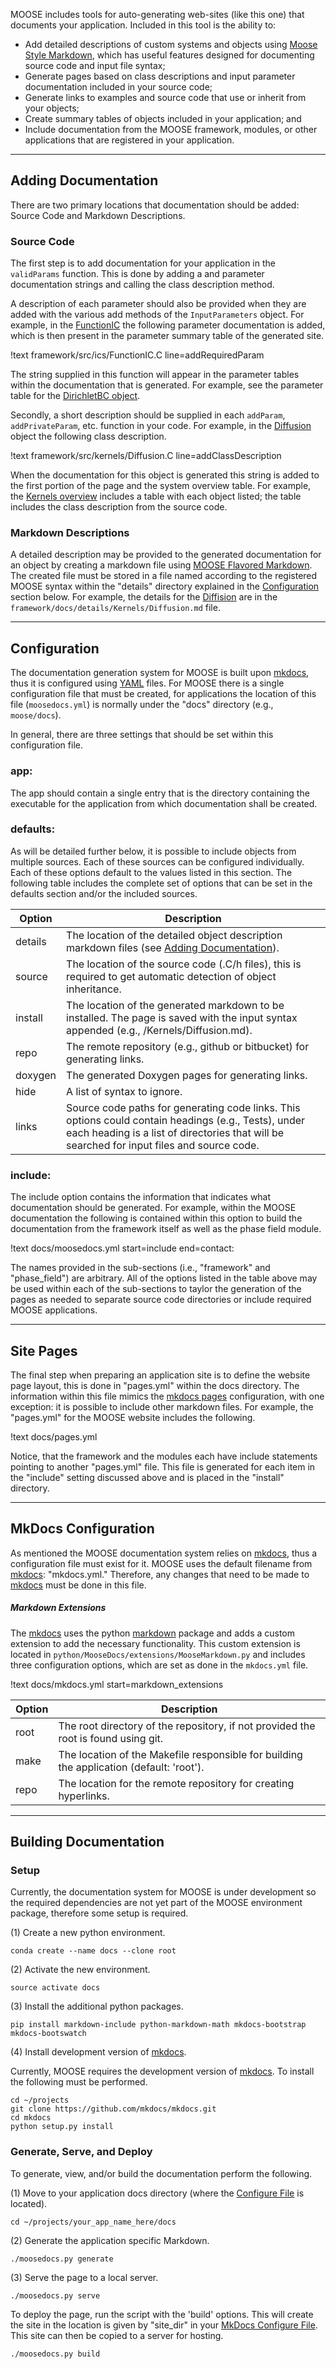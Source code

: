 <!-- content/doc_generation/Overview.md -->

[mkdocs]: www.mkdocs.org


MOOSE includes tools for auto-generating web-sites (like this one) that documents your application. Included
in this tool is the ability to:

* Add detailed descriptions of custom systems and objects using [Moose Style Markdown](moose_flavored_markdown.md),
which has useful features designed for documenting source code and input file syntax;
* Generate pages based on class descriptions and input parameter documentation included in your source code;
* Generate links to examples and source code that use or inherit from your objects;
* Create summary tables of objects included in your application; and
* Include documentation from the MOOSE framework, modules, or other applications that are registered in your application.

---

## Adding Documentation
There are two primary locations that documentation should be added: Source Code and Markdown Descriptions.

### Source Code
The first step is to add documentation for your application in the `validParams` function. This is done by adding a
and parameter documentation strings and calling the class description method.

A description of each parameter should also be provided when they are added with the various add methods
of the `InputParameters` object. For example, in the [FunctionIC](../systems/framework/ICs/FunctionIC.md)
the following parameter documentation is added, which is then present in the parameter summary table of the
generated site.

!text framework/src/ics/FunctionIC.C line=addRequiredParam

The string supplied in this function will appear in the parameter tables within the documentation that is generated.
For example, see the parameter table for the [DirichletBC object](/BCs/DirichletBC.md).

Secondly, a short description should be supplied in each `addParam`, `addPrivateParam`, etc. function in your code. For
example, in the [Diffusion](/Kernels/Diffusion.md) object the following class
description.

!text framework/src/kernels/Diffusion.C line=addClassDescription

When the documentation for this object is generated this string is added to the first portion of the page and the
system overview table. For example, the [Kernels overview](/Kernels/Overview.md) includes a table with each object
listed; the table includes the class description from the source code.

### Markdown Descriptions
A detailed description may be provided to the generated documentation for an object by creating a markdown file using
[MOOSE Flavored Markdown](moose_flavored_markdown.md). The created file must be stored in a file named according to the
registered MOOSE syntax within the "details" directory explained in the [Configuration](#configuration) section below.
For example, the details for the [Diffision](/Kernels/Diffusion.md) are in the `framework/docs/details/Kernels/Diffusion.md`
file.

---

## Configuration
The documentation generation system for MOOSE is built upon [mkdocs], thus it is configured
using [YAML](http://yaml.org) files. For MOOSE there is a single configuration file that must be created, for applications
the location of this file (`moosedocs.yml`) is normally under the "docs" directory (e.g., `moose/docs`).

In general, there are three settings that should be set within this configuration file.

### app:
The app should contain a single entry that is the directory containing the executable for the application from which
documentation shall be created.

### defaults:
As will be detailed further below, it is possible to include objects from multiple sources. Each of these sources
can be configured individually. Each of these options default to the values listed in this section. The following table
includes the complete set of options that can be set in the defaults section and/or the included sources.

| Option | Description |
| ------ | ----------- |
| details | The location of the detailed object description markdown files (see [Adding Documentation](#adding-documentation)). |
| source | The location of the source code (.C/h files), this is required to get automatic detection of object inheritance. |
| install | The location of the generated markdown to be installed. The page is saved with the input syntax appended (e.g., <install>/Kernels/Diffusion.md). |
| repo | The remote repository (e.g., github or bitbucket) for generating links. |
| doxygen | The generated Doxygen pages for generating links. |
| hide | A list of syntax to ignore. |
| links | Source code paths for generating code links. This options could contain headings (e.g., Tests), under each heading is a list of directories that will be searched for input files and source code. |

### include:
The include option contains the information that indicates what documentation should be generated. For example, within
the MOOSE documentation the following is contained within this option to build the documentation from the framework itself
as well as the phase field module.

!text docs/moosedocs.yml start=include end=contact:

The names provided in the sub-sections (i.e., "framework" and "phase_field") are arbitrary. All of the options listed
in the table above may be used within each of the sub-sections to taylor the generation of the pages as needed to
separate source code directories or include required MOOSE applications.

---

## Site Pages

The final step when preparing an application site is to define the website page layout, this is done in "pages.yml" within
the docs directory. The information within this file mimics the [mkdocs pages](http://www.mkdocs.org/user-guide/configuration/#pages)
configuration, with one exception: it is possible to include other markdown files. For example, the "pages.yml" for
the MOOSE website includes the following.

!text docs/pages.yml

Notice, that the framework and the modules each have include statements pointing to another "pages.yml" file. This
file is generated for each item in the "include" setting discussed above and is placed in the "install" directory.

---

## MkDocs Configuration
As mentioned the MOOSE documentation system relies on [mkdocs], thus a configuration file must exist for it. MOOSE
uses the default filename from [mkdocs]: "mkdocs.yml."  Therefore, any changes that need to be made to [mkdocs] must
be done in this file.

##### **Markdown Extensions**

The [mkdocs] uses the python [markdown](http://pythonhosted.org/Markdown/) package and adds a custom extension to add the
necessary functionality. This custom extension is located in `python/MooseDocs/extensions/MooseMarkdown.py` and includes
three configuration options, which are set as done in the `mkdocs.yml` file.

!text docs/mkdocs.yml start=markdown_extensions

| Option | Description |
| ------ | ----------- |
| root   | The root directory of the repository, if not provided the root is found using git. |
| make   | The location of the Makefile responsible for building the application (default: 'root'). |
| repo   | The location for the remote repository for creating hyperlinks. |

---

## Building Documentation

### Setup
Currently, the documentation system for MOOSE is under development so the required dependencies are not yet
part of the MOOSE environment package, therefore some setup is required.

(1) Create a new python environment.

```text
conda create --name docs --clone root
```

(2) Activate the new environment.

```text
source activate docs
```

(3) Install the additional python packages.

```text
pip install markdown-include python-markdown-math mkdocs-bootstrap mkdocs-bootswatch
```

(4) Install development version of [mkdocs].

Currently, MOOSE requires the development version of [mkdocs]. To install the following must be performed.

```text
cd ~/projects
git clone https://github.com/mkdocs/mkdocs.git
cd mkdocs
python setup.py install
```

### Generate, Serve, and Deploy
To generate, view, and/or build the documentation perform the following.

(1) Move to your application docs directory (where the [Configure File](#configuration) is located).
```text
cd ~/projects/your_app_name_here/docs
```

(2) Generate the application specific Markdown.

```text
./moosedocs.py generate
```

(3) Serve the page to a local server.

```text
./moosedocs.py serve
```

To deploy the page, run the script with the 'build' options. This will create the site in the location is given
by "site_dir" in your [MkDocs Configure File](#mkdocs-configuration). This site can then be copied to a server for
hosting.

```text
./moosedocs.py build
```
